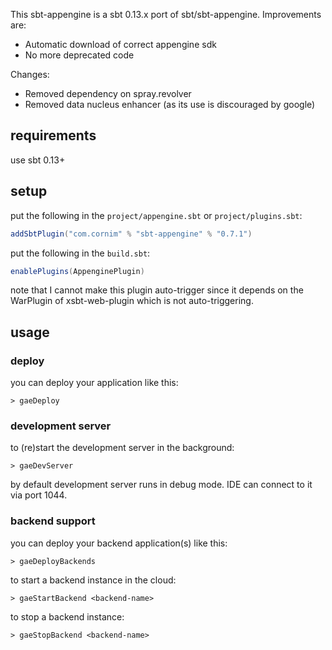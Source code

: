 This sbt-appengine is a sbt 0.13.x port of sbt/sbt-appengine.
Improvements are:
- Automatic download of correct appengine sdk
- No more deprecated code

Changes:
- Removed dependency on spray.revolver
- Removed data nucleus enhancer (as its use is discouraged by google)

requirements
------------

use sbt 0.13+

setup
-----

put the following in the `project/appengine.sbt` or `project/plugins.sbt`:

```scala
addSbtPlugin("com.cornim" % "sbt-appengine" % "0.7.1")
```

put the following in the `build.sbt`:

```scala
enablePlugins(AppenginePlugin)
```
note that I cannot make this plugin auto-trigger since it depends on 
the WarPlugin of xsbt-web-plugin which is not auto-triggering.


usage
-----

### deploy

you can deploy your application like this:

    > gaeDeploy

### development server

to (re)start the development server in the background:

    > gaeDevServer

by default development server runs in debug mode. IDE can connect to it via port 1044.

### backend support

you can deploy your backend application(s) like this:

    > gaeDeployBackends
    
to start a backend instance in the cloud:

    > gaeStartBackend <backend-name>
    
to stop a backend instance:

    > gaeStopBackend <backend-name>
